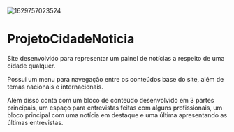 ![1629757023524](https://user-images.githubusercontent.com/69401280/166904689-44d81215-4131-4507-9764-19f1a3144d68.jpg)
# ProjetoCidadeNoticia
Site desenvolvido para representar um painel de notícias a respeito de uma cidade qualquer.

Possui um menu para navegação entre os conteúdos base do site, além de temas nacionais e internacionais.

Além disso conta com um bloco de conteúdo desenvolvido em 3 partes principais, um espaço para entrevistas feitas com alguns profissionais, um bloco principal com uma notícia em destaque e uma última apresentando as  últimas entrevistas.
